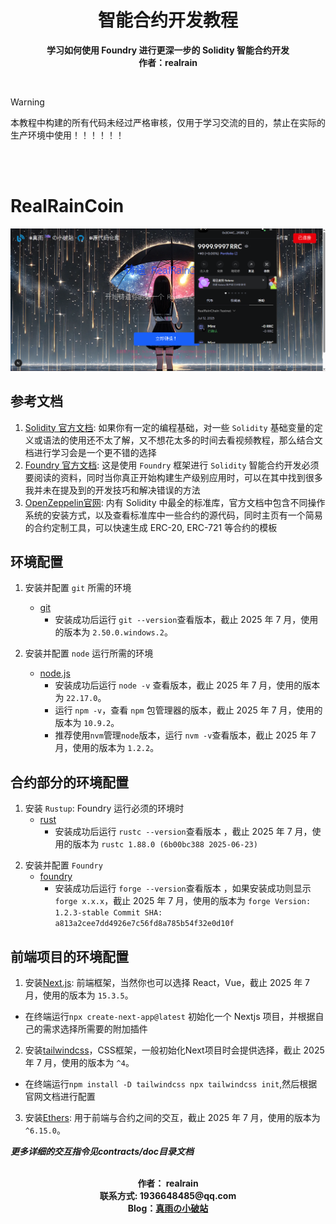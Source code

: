 <!--
 * @Description: md
 * @Author: 真雨☔ 1936648485@qq.com
 * @Date: 2025-07-11 22:46:08
 * @LastEditors: 真雨☔ 1936648485@qq.com
 * @LastEditTime: 2025-07-12 15:43:48
 * @FilePath: \foundry_project\README.md
 * @X/Facebook: 1936648485@qq.com ~~~~~~~~~~~~~~~~~~~~~~~ Blog：reallyrain.com
 * Copyright (c) 2025 by real-rain, All Rights Reserved. 
-->
<h1 align="center"> 智能合约开发教程 <br></h1>
<p align="center"><strong>学习如何使用 Foundry 进行更深一步的 Solidity 智能合约开发 <br>作者：realrain</br></strong>
</p>

<br>

> [!WARNING]
> 本教程中构建的所有代码未经过严格审核，仅用于学习交流的目的，禁止在实际的生产环境中使用！！！！！！
<br>
<br>

# RealRainCoin

![alt text](image.png)

## 参考文档
1. [Solidity 官方文档](https://docs.soliditylang.org/): 如果你有一定的编程基础，对一些 `Solidity` 基础变量的定义或语法的使用还不太了解，又不想花太多的时间去看视频教程，那么结合文档进行学习会是一个更不错的选择
2. [Foundry 官方文档](https://book.getfoundry.sh/): 这是使用 `Foundry` 框架进行 `Solidity` 智能合约开发必须要阅读的资料，同时当你真正开始构建生产级别应用时，可以在其中找到很多我并未在提及到的开发技巧和解决错误的方法
3. [OpenZeppelin官网](https://www.openzeppelin.com/): 内有 Solidity 中最全的标准库，官方文档中包含不同操作系统的安装方式，以及查看标准库中一些合约的源代码，同时主页有一个简易的合约定制工具，可以快速生成 ERC-20, ERC-721 等合约的模板

## 环境配置
1. 安装并配置 `git` 所需的环境
    - [git](https://git-scm.com/book/en/v2/Getting-Started-Installing-Git)
        - 安装成功后运行 `git --version`查看版本，截止 2025 年 7 月，使用的版本为 `2.50.0.windows.2`。

2. 安装并配置 `node` 运行所需的环境
    - [node.js](https://nodejs.org/zh-cn)
        - 安装成功后运行 `node -v` 查看版本，截止 2025 年 7 月，使用的版本为 `22.17.0`。
        - 运行 `npm -v`，查看 `npm` 包管理器的版本，截止 2025 年 7 月，使用的版本为 `10.9.2`。
        - 推荐使用`nvm`管理`node`版本，运行 `nvm -v`查看版本，截止 2025 年 7 月，使用的版本为 `1.2.2`。

## 合约部分的环境配置
1. 安装 `Rustup`: Foundry 运行必须的环境时
   - [rust](https://www.rust-lang.org/tools/install)
        - 安装成功后运行 `rustc --version`查看版本 ，截止 2025 年 7 月，使用的版本为 `rustc 1.88.0 (6b00bc388 2025-06-23)`

<!-- 2. 安装 `HomeBrew`, 很好用的包管理工具
   - [homebrew](https://brew.sh/)
        - 安装成功后可以运行 `brew --version` ，如果安装成功则显示 `Homebrew x.x.x`，截止 2025 年 7 月，使用的版本为 `Homebrew 4.4.14` -->

2. 安装并配置 `Foundry`
    - [foundry](https://getfoundry.sh/)
        - 安装成功后运行 `forge --version`查看版本 ，如果安装成功则显示 `forge x.x.x`，截止 2025 年 7 月，使用的版本为 `forge Version: 1.2.3-stable Commit SHA: a813a2cee7dd4926e7c56fd8a785b54f32e0d10f`

## 前端项目的环境配置
1. 安装[Next.js](https://nextjs.org/): 前端框架，当然你也可以选择 React，Vue，截止 2025 年 7 月，使用的版本为 `15.3.5`。
  - 在终端运行`npx create-next-app@latest` 初始化一个 Nextjs 项目，并根据自己的需求选择所需要的附加插件
  
2. 安装[tailwindcss](https://tailwindcss.com/docs/installation)，CSS框架，一般初始化Next项目时会提供选择，截止 2025 年 7 月，使用的版本为 `^4`。
  - 在终端运行`npm install -D tailwindcss npx tailwindcss init`,然后根据官网文档进行配置

3. 安装[Ethers](https://docs.ethers.org/v6/): 用于前端与合约之间的交互，截止 2025 年 7 月，使用的版本为 `^6.15.0`。

***更多详细的交互指令见contracts/doc目录文档***
<br><br>
<p align="center">
<strong>
作者： realrain<br>
联系方式: 1936648485@qq.com<br>
Blog：<a href="https://reallyrain.com">真雨の小破站<a/><br>
</strong>
</p>